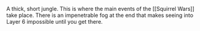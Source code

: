 A thick, short jungle. This is where the main events of the [[Squirrel Wars]] take place. There is an impenetrable fog at the end that makes seeing into Layer 6 impossible until you get there.